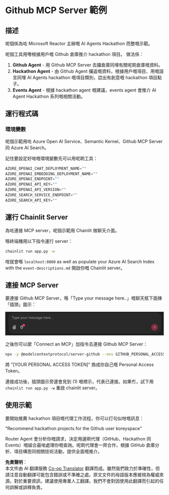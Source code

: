 <!--
CO_OP_TRANSLATOR_METADATA:
{
  "original_hash": "9bf0395cbc541ce8db2a9699c8678dfc",
  "translation_date": "2025-05-21T08:11:03+00:00",
  "source_file": "11-mcp/code_samples/github-mcp/README.md",
  "language_code": "hk"
}
-->
# Github MCP Server 範例

## 描述

呢個係為咗 Microsoft Reactor 主辦嘅 AI Agents Hackathon 而整嘅示範。

呢個工具用嚟根據用戶嘅 Github 倉庫推介 hackathon 項目。
做法係：

1. **Github Agent** - 用 Github MCP Server 去攞倉庫同埋有關呢啲倉庫嘅資料。
2. **Hackathon Agent** - 由 Github Agent 攞返嘅資料，根據用戶嘅項目、用嘅語言同埋 AI Agents hackathon 嘅項目類別，諗出有創意嘅 hackathon 項目點子。
3. **Events Agent** - 根據 hackathon agent 嘅建議，events agent 會推介 AI Agent Hackathon 系列嘅相關活動。

## 運行程式碼

### 環境變數

呢個示範用咗 Azure Open AI Service、Semantic Kernel、Github MCP Server 同 Azure AI Search。

記住要設定好啱嘅環境變數先可以用呢啲工具：

```python
AZURE_OPENAI_CHAT_DEPLOYMENT_NAME=""
AZURE_OPENAI_EMBEDDING_DEPLOYMENT_NAME=""
AZURE_OPENAI_ENDPOINT=""
AZURE_OPENAI_API_KEY=""
AZURE_OPENAI_API_VERSION=""
AZURE_SEARCH_SERVICE_ENDPOINT=""
AZURE_SEARCH_API_KEY=""
```

## 運行 Chainlit Server

為咗連接 MCP server，呢個示範用 Chainlit 做聊天介面。

喺終端機用以下指令運行 server：

```bash
chainlit run app.py -w
```

咁就會喺 `localhost:8000` as well as populate your Azure AI Search Index with the `event-descriptions.md` 開啟你嘅 Chainlit server。

## 連接 MCP Server

要連接 Github MCP Server，喺「Type your message here..」嘅聊天框下面揀「插頭」圖示：

![MCP Connect](../../../../../11-mcp/code_samples/github-mcp/images/mcp-chainlit-1.png)

之後你可以撳「Connect an MCP」加指令去連接 Github MCP Server：

```bash
npx -y @modelcontextprotocol/server-github --env GITHUB_PERSONAL_ACCESS_TOKEN=[YOUR PERSONAL ACCESS TOKEN]
```

將 "[YOUR PERSONAL ACCESS TOKEN]" 換成你自己嘅 Personal Access Token。

連接成功後，插頭圖示旁邊會見到 (1) 嘅標示，代表已連接。如果冇，試下用 `chainlit run app.py -w` 重啟 chainlit server。

## 使用示範

要開始推薦 hackathon 項目嘅代理工作流程，你可以打句似咁嘅訊息：

"Recommend hackathon projects for the Github user koreyspace"

Router Agent 會分析你嘅請求，決定用邊啲代理（GitHub、Hackathon 同 Events）嘅組合最啱處理你嘅查詢。呢啲代理會一齊合作，根據 GitHub 倉庫分析、項目構思同相關技術活動，提供全面嘅推介。

**免責聲明**：  
本文件由 AI 翻譯服務 [Co-op Translator](https://github.com/Azure/co-op-translator) 翻譯而成。雖然我們致力於準確性，但請注意自動翻譯可能包含錯誤或不準確之處。原文文件的母語版本應被視為權威來源。對於重要資訊，建議使用專業人工翻譯。我們不會對因使用此翻譯而引起的任何誤解或誤釋負責。